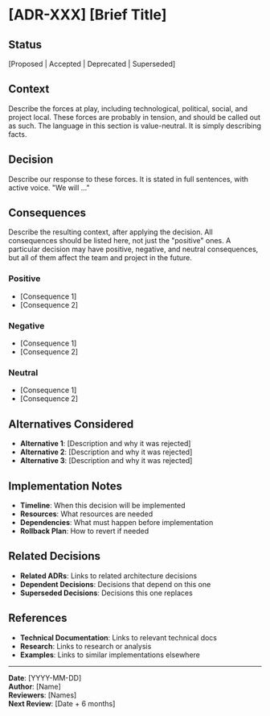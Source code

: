 # [ADR-XXX] [Brief Title]

## Status
[Proposed | Accepted | Deprecated | Superseded]

## Context
Describe the forces at play, including technological, political, social, and project local. These forces are probably in tension, and should be called out as such. The language in this section is value-neutral. It is simply describing facts.

## Decision
Describe our response to these forces. It is stated in full sentences, with active voice. "We will ..."

## Consequences
Describe the resulting context, after applying the decision. All consequences should be listed here, not just the "positive" ones. A particular decision may have positive, negative, and neutral consequences, but all of them affect the team and project in the future.

### Positive
- [Consequence 1]
- [Consequence 2]

### Negative
- [Consequence 1]
- [Consequence 2]

### Neutral
- [Consequence 1]
- [Consequence 2]

## Alternatives Considered
- **Alternative 1**: [Description and why it was rejected]
- **Alternative 2**: [Description and why it was rejected]
- **Alternative 3**: [Description and why it was rejected]

## Implementation Notes
- **Timeline**: When this decision will be implemented
- **Resources**: What resources are needed
- **Dependencies**: What must happen before implementation
- **Rollback Plan**: How to revert if needed

## Related Decisions
- **Related ADRs**: Links to related architecture decisions
- **Dependent Decisions**: Decisions that depend on this one
- **Superseded Decisions**: Decisions this one replaces

## References
- **Technical Documentation**: Links to relevant technical docs
- **Research**: Links to research or analysis
- **Examples**: Links to similar implementations elsewhere

---

**Date**: [YYYY-MM-DD]  
**Author**: [Name]  
**Reviewers**: [Names]  
**Next Review**: [Date + 6 months]
